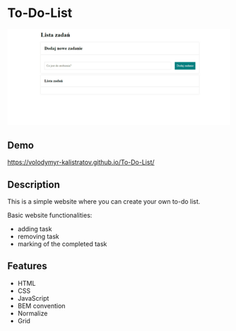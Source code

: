﻿# To-Do-List
 ![To-do-list](images/animation1.gif)
 
 ## Demo
https://volodymyr-kalistratov.github.io/To-Do-List/


## Description

This is a simple website where you can create your own to-do list.

Basic website functionalities:
- adding task
- removing task 
- marking of the completed task

## Features

 - HTML
 - CSS
 - JavaScript
 - BEM convention
 - Normalize
 - Grid

